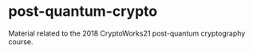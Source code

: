# post-quantum-crypto

Material related to the 2018 CryptoWorks21 post-quantum cryptography course.
